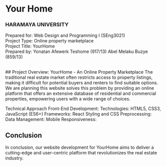 # Your Home
### HARAMAYA UNIVERSITY

Prepared for: Web Design and Programming I (SEng3021)
<br/>
Project Type: Online property marketplace
<br/>
Project Title: YourHome
<br/>
Prepared by: 
    Yonatan Afewerk Teshome (917/13)
    Abel Melaku Buzye (859/13)

<br/>
## Project Overview: YourHome - An Online Property Marketplace
The traditional real estate market often restricts access to property listings, making it difficult for potential buyers and renters to
find suitable options. We are planning this website solves this problem by providing an online platform that offers an extensive 
database of residential and commercial properties, empowering users with a wide range of choices.


Technical Approach
  Front-End Development:
      Technologies: HTML5, CSS3, JavaScript (ES6+)
      Frameworks: React
  Styling and CSS Preprocessing:  
  Data Management:
  Mobile Responsiveness:
  
## Conclusion
In conclusion, our website development for YourHome aims to deliver a cutting-edge and user-centric platform 
that revolutionizes the real estate industry. 
